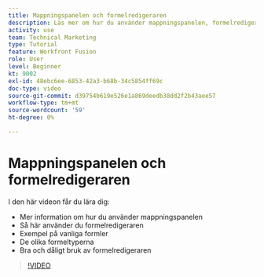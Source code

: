 ```yaml
---
title: Mappningspanelen och formelredigeraren
description: Läs mer om hur du använder mappningspanelen, formelredigeraren och vanliga formelexempel i [!DNL Adobe Workfront Fusion].
activity: use
team: Technical Marketing
type: Tutorial
feature: Workfront Fusion
role: User
level: Beginner
kt: 9002
exl-id: 48ebc6ee-6853-42a3-b68b-34c5854ff69c
doc-type: video
source-git-commit: d39754b619e526e1a869deedb38dd2f2b43aee57
workflow-type: tm+mt
source-wordcount: '59'
ht-degree: 0%

---
```


# Mappningspanelen och formelredigeraren

I den här videon får du lära dig:

* Mer information om hur du använder mappningspanelen
* Så här använder du formelredigeraren
* Exempel på vanliga formler
* De olika formeltyperna
* Bra och dåligt bruk av formelredigeraren

>[!VIDEO](https://video.tv.adobe.com/v/335262/?quality=12)
